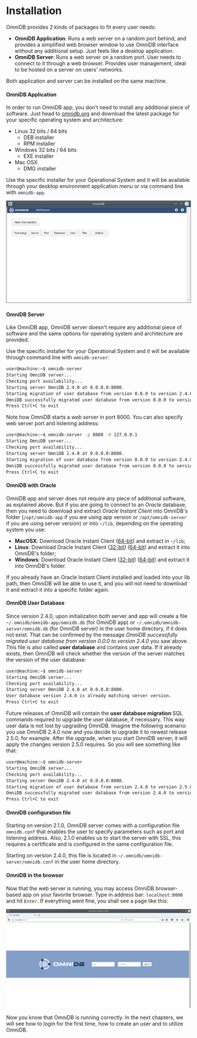 # Installation

OmniDB provides 2 kinds of packages to fit every user needs:

- **OmniDB Application**: Runs a web server on a random port behind, and
provides a simplified web browser window to use OmniDB interface without any
additional setup. Just feels like a desktop application.
- **OmniDB Server**: Runs a web server on a random port. User needs to connect
to it through a web browser. Provides user management, ideal to be hosted on a
server on users' networks.

Both application and server can be installed on the same machine.

#### OmniDB Application

In order to run OmniDB app, you don't need to install any additional piece of
software. Just head to [omnidb.org](omnidb.org) and download the latest package
for your specific operating system and architecture:

- Linux 32 bits / 64 bits
    - DEB installer
    - RPM installer
- Windows 32 bits / 64 bits
    - EXE installer
- Mac OSX
    - DMG installer

Use the specific installer for your Operational System and it will be available
through your desktop environment application menu or via command line with
`omnidb-app`.

![](https://raw.githubusercontent.com/OmniDB/doc/master/img/image_001.png)


#### OmniDB Server

Like OmniDB app, OmniDB server doesn't require any additional piece of software
and the same options for operating system and architecture are provided.

Use the specific installer for your Operational System and it will be available
through command line with `omnidb-server`:

```bash
user@machine:~$ omnidb-server
Starting OmniDB server...
Checking port availability...
Starting server OmniDB 2.4.0 at 0.0.0.0:8000.
Starting migration of user database from version 0.0.0 to version 2.4.0
OmniDB successfully migrated user database from version 0.0.0 to version 2.4.0
Press Ctrl+C to exit
```

Note how OmniDB starts a *web server* in port 8000. You can also specify
web server port and listening address:

```bash
user@machine:~$ omnidb-server -p 8080 -H 127.0.0.1
Starting OmniDB server...
Checking port availability...
Starting server OmniDB 2.4.0 at 0.0.0.0:8080.
Starting migration of user database from version 0.0.0 to version 2.4.0
OmniDB successfully migrated user database from version 0.0.0 to version 2.4.0
Press Ctrl+C to exit
```

#### OmniDB with Oracle

OmniDB app and server does not require any piece of additional software, as
explained above. But if you are going to connect to an *Oracle* database, then
you need to download and extract *Oracle Instant Client* into OmniDB's folder
(`/opt/omnidb-app` if you are using app version or `/opt/omnidb-server` if you
are using server version) or into `~/lib`, depending on the operating system you
use:
- **MacOSX**: Download Oracle Instant Client
([64-bit](http://www.oracle.com/technetwork/topics/intel-macsoft-096467.html))
and extract in `~/lib`;
- **Linux**: Download Oracle Instant Client
([32-bit](http://www.oracle.com/technetwork/topics/linuxsoft-082809.html))
([64-bit](http://www.oracle.com/technetwork/topics/linuxx86-64soft-092277.html))
and extract it into OmniDB's folder;
- **Windows**: Download Oracle Instant Client
([32-bit](http://www.oracle.com/technetwork/topics/winsoft-085727.html))
([64-bit](http://www.oracle.com/technetwork/topics/winx64soft-089540.html)) and
extract it into OmniDB's folder.

If you already have an Oracle Instant Client installed and loaded into your lib
path, then OmniDB will be able to use it, and you will not need to download it
and extract it into a specific folder again.

#### OmniDB User Database

Since version 2.4.0, upon initialization both server and app will create a file
`~/.omnidb/omnidb-app/omnidb.db` (for OmniDB app) or
`~/.omnidb/omnidb-server/omnidb.db` (for OmniDB server) in the user home
directory, if it does not exist. That can be confirmed by the message *OmniDB
successfully migrated user database from version 0.0.0 to version 2.4.0* you saw
above. This file is also called **user database** and contains user data. If it
already exists, then OmniDB will check whether the version of the server matches
the version of the user database:

```bash
user@machine:~$ omnidb-server
Starting OmniDB server...
Checking port availability...
Starting server OmniDB 2.4.0 at 0.0.0.0:8000.
User database version 2.4.0 is already matching server version.
Press Ctrl+C to exit
```

Future releases of OmniDB will contain the **user database migration** SQL
commands required to upgrade the user database, if necessary. This way user
data is not lost by upgrading OmniDB. Imagine the following scenario: you use
OmniDB 2.4.0 now and you decide to upgrade it to newest release 2.5.0, for
example. After the upgrade, when you start OmniDB server, it will apply the
changes version 2.5.0 requires. So you will see something like that:

```bash
user@machine:~$ omnidb-server
Starting OmniDB server...
Checking port availability...
Starting server OmniDB 2.4.0 at 0.0.0.0:8080.
Starting migration of user database from version 2.4.0 to version 2.5.0
OmniDB successfully migrated user database from version 2.4.0 to version 2.5.0
Press Ctrl+C to exit
```

#### OmniDB configuration file

Starting on version 2.1.0, OmniDB server comes with a configuration file
`omnidb.conf` that enables the user to specify parameters such as port and
listening address. Also, 2.1.0 enables us to start the server with SSL, this
requires a certificate and is configured in the same configuration file.

Starting on version 2.4.0, this file is located in
`~/.omnidb/omnidb-server/omnidb.conf` in the user home directory.

#### OmniDB in the browser

Now that the web server is running, you may access OmniDB browser-based app on
your favorite browser. Type in address bar: `localhost:8000` and hit `Enter`. If
everything went fine, you shall see a page like this:

![](https://raw.githubusercontent.com/OmniDB/doc/master/img/image_002.png)

Now you know that OmniDB is running correctly. In the next chapters, we will see
how to login for the first time, how to create an user and to utilize OmniDB.
